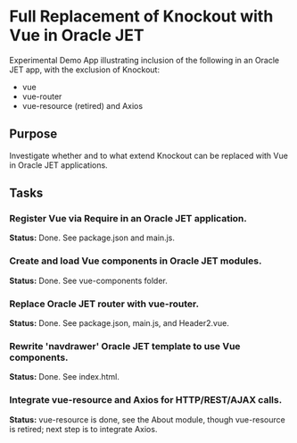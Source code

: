 # Full Replacement of Knockout with Vue in Oracle JET

Experimental Demo App illustrating inclusion of 
the following in an Oracle JET app, with the exclusion
of Knockout:

   * vue
   * vue-router
   * vue-resource (retired) and Axios

## Purpose 

Investigate whether and to what extend Knockout can
be replaced with Vue in Oracle JET applications.

## Tasks

### Register Vue via Require in an Oracle JET application.

 **Status:** Done. See package.json and main.js.

### Create and load Vue components in Oracle JET modules.

 **Status:** Done. See vue-components folder.

### Replace Oracle JET router with vue-router.

 **Status:** Done. See package.json, main.js, and Header2.vue.

### Rewrite 'navdrawer' Oracle JET template to use Vue components.

 **Status:** Done. See index.html.

### Integrate vue-resource and Axios for HTTP/REST/AJAX calls.

 **Status:** vue-resource is done, see the About module, though vue-resource
 is retired; next step is to integrate Axios.